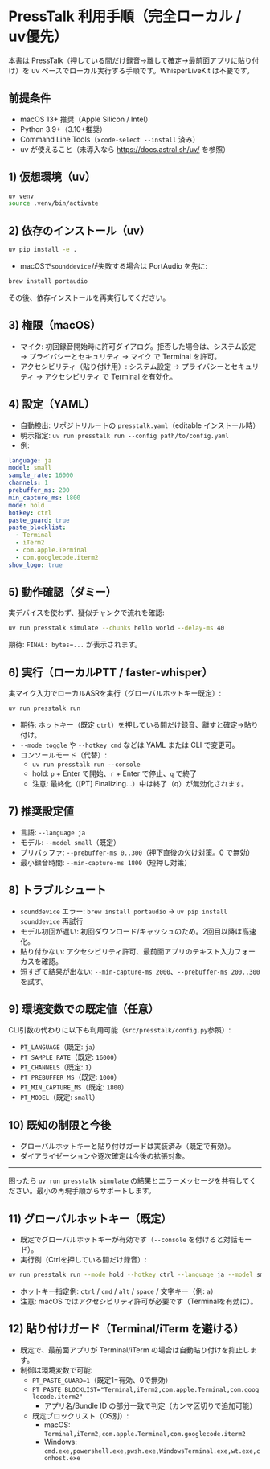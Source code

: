 # PressTalk 利用手順（完全ローカル / uv優先）

本書は PressTalk（押している間だけ録音→離して確定→最前面アプリに貼り付け）を uv ベースでローカル実行する手順です。WhisperLiveKit は不要です。

## 前提条件
- macOS 13+ 推奨（Apple Silicon / Intel）
- Python 3.9+（3.10+推奨）
- Command Line Tools（`xcode-select --install` 済み）
- uv が使えること（未導入なら https://docs.astral.sh/uv/ を参照）

## 1) 仮想環境（uv）
```bash
uv venv
source .venv/bin/activate
```

## 2) 依存のインストール（uv）
```bash
uv pip install -e .
```
- macOSで`sounddevice`が失敗する場合は PortAudio を先に:
```bash
brew install portaudio
```
その後、依存インストールを再実行してください。

## 3) 権限（macOS）
- マイク: 初回録音開始時に許可ダイアログ。拒否した場合は、システム設定 → プライバシーとセキュリティ → マイク で Terminal を許可。
- アクセシビリティ（貼り付け用）: システム設定 → プライバシーとセキュリティ → アクセシビリティ で Terminal を有効化。

## 4) 設定（YAML）
- 自動検出: リポジトリルートの `presstalk.yaml`（editable インストール時）
- 明示指定: `uv run presstalk run --config path/to/config.yaml`
- 例:
```yaml
language: ja
model: small
sample_rate: 16000
channels: 1
prebuffer_ms: 200
min_capture_ms: 1800
mode: hold
hotkey: ctrl
paste_guard: true
paste_blocklist:
  - Terminal
  - iTerm2
  - com.apple.Terminal
  - com.googlecode.iterm2
show_logo: true
```

## 5) 動作確認（ダミー）
実デバイスを使わず、疑似チャンクで流れを確認:
```bash
uv run presstalk simulate --chunks hello world --delay-ms 40
```
期待: `FINAL: bytes=...` が表示されます。

## 6) 実行（ローカルPTT / faster-whisper）
実マイク入力でローカルASRを実行（グローバルホットキー既定）:
```bash
uv run presstalk run
```
- 期待: ホットキー（既定 `ctrl`）を押している間だけ録音、離すと確定→貼り付け。
- `--mode toggle` や `--hotkey cmd` などは YAML または CLI で変更可。
- コンソールモード（代替）:
  - `uv run presstalk run --console`
  - hold: `p` + Enter で開始、`r` + Enter で停止、`q` で終了
  - 注意: 最終化（[PT] Finalizing...）中は終了（q）が無効化されます。

## 7) 推奨設定値
- 言語: `--language ja`
- モデル: `--model small`（既定）
- プリバッファ: `--prebuffer-ms 0..300`（押下直後の欠け対策。0 で無効）
- 最小録音時間: `--min-capture-ms 1800`（短押し対策）

## 8) トラブルシュート
- `sounddevice` エラー: `brew install portaudio` → `uv pip install sounddevice` 再試行
- モデル初回が遅い: 初回ダウンロード/キャッシュのため。2回目以降は高速化。
- 貼り付かない: アクセシビリティ許可、最前面アプリのテキスト入力フォーカスを確認。
- 短すぎて結果が出ない: `--min-capture-ms 2000`、`--prebuffer-ms 200..300` を試す。

## 9) 環境変数での既定値（任意）
CLI引数の代わりに以下も利用可能（`src/presstalk/config.py`参照）:
- `PT_LANGUAGE`（既定: `ja`）
- `PT_SAMPLE_RATE`（既定: `16000`）
- `PT_CHANNELS`（既定: `1`）
- `PT_PREBUFFER_MS`（既定: `1000`）
- `PT_MIN_CAPTURE_MS`（既定: `1800`）
- `PT_MODEL`（既定: `small`）

## 10) 既知の制限と今後
- グローバルホットキーと貼り付けガードは実装済み（既定で有効）。
- ダイアライゼーションや逐次確定は今後の拡張対象。

---
困ったら `uv run presstalk simulate` の結果とエラーメッセージを共有してください。最小の再現手順からサポートします。

## 11) グローバルホットキー（既定）
- 既定でグローバルホットキーが有効です（`--console` を付けると対話モード）。
- 実行例（Ctrlを押している間だけ録音）:
```bash
uv run presstalk run --mode hold --hotkey ctrl --language ja --model small --prebuffer-ms 200 --min-capture-ms 1800
```
- ホットキー指定例: `ctrl` / `cmd` / `alt` / `space` / 文字キー（例: `a`）
- 注意: macOS ではアクセシビリティ許可が必要です（Terminalを有効に）。

## 12) 貼り付けガード（Terminal/iTerm を避ける）
- 既定で、最前面アプリが Terminal/iTerm の場合は自動貼り付けを抑止します。
- 制御は環境変数で可能:
  - `PT_PASTE_GUARD=1`（既定1=有効、0で無効）
  - `PT_PASTE_BLOCKLIST="Terminal,iTerm2,com.apple.Terminal,com.googlecode.iterm2"`
    - アプリ名/Bundle ID の部分一致で判定（カンマ区切りで追加可能）
  - 既定ブロックリスト（OS別）:
    - macOS: `Terminal,iTerm2,com.apple.Terminal,com.googlecode.iterm2`
    - Windows: `cmd.exe,powershell.exe,pwsh.exe,WindowsTerminal.exe,wt.exe,conhost.exe`
